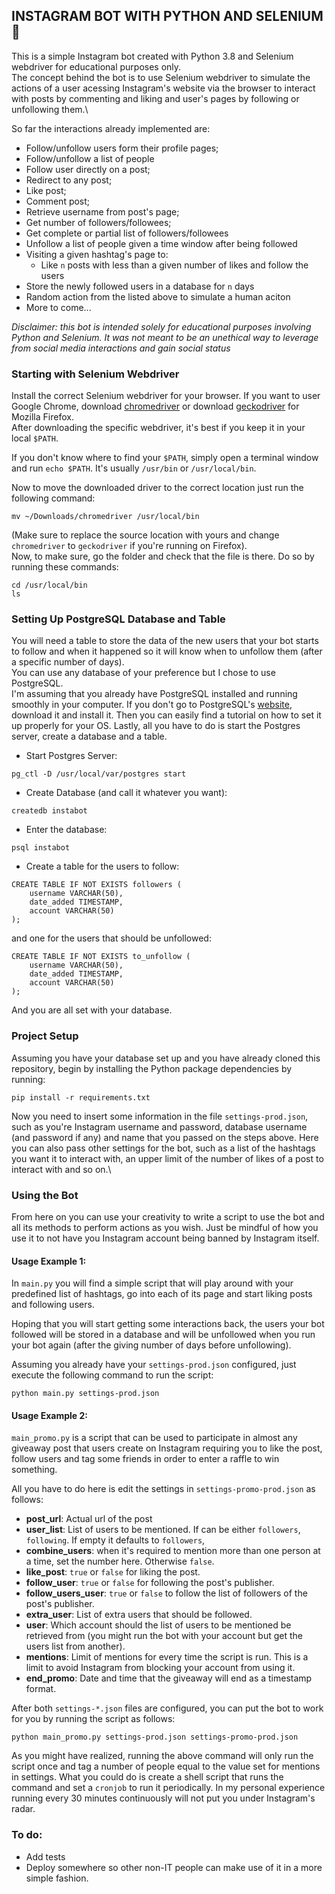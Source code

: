 ## INSTAGRAM BOT WITH PYTHON AND SELENIUM 🤖

This is a simple Instagram bot created with Python 3.8 and Selenium webdriver for educational purposes only.\
The concept behind the bot is to use Selenium webdriver to simulate the actions of a user acessing Instagram's website via the browser to interact with posts by commenting and liking and user's pages by following or unfollowing them.\

So far the interactions already implemented are:
* Follow/unfollow users form their profile pages;
* Follow/unfollow a list of people
* Follow user directly on a post;
* Redirect to any post;
* Like post;
* Comment post;
* Retrieve username from post's page;
* Get number of followers/followees;
* Get complete or partial list of followers/followees
* Unfollow a list of people given a time window after being followed
* Visiting a given hashtag's page to:
  * Like `n` posts with less than a given number of likes and follow the users
* Store the newly followed users in a database for `n` days
* Random action from the listed above to simulate a human aciton
* More to come...

*Disclaimer: this bot is intended solely for educational purposes involving Python and Selenium. It was not meant to be an unethical way to leverage from social media interactions and gain social status*

### Starting with Selenium Webdriver

Install the correct Selenium webdriver for your browser. If you want to user Google Chrome, download [chromedriver](https://chromedriver.chromium.org/downloads) or download [geckodriver](https://github.com/mozilla/geckodriver/releases) for Mozilla Firefox.\
After downloading the specific webdriver, it's best if you keep it in your local `$PATH`.

If you don't know where to find your `$PATH`, simply open a terminal window and run `echo $PATH`. It's usually `/usr/bin` or `/usr/local/bin`.

Now to move the downloaded driver to the correct location just run the following command:
```
mv ~/Downloads/chromedriver /usr/local/bin
```
(Make sure to replace the source location with yours and change `chromedriver` to `geckodriver` if you're running on Firefox).\
Now, to make sure, go the folder and check that the file is there. Do so by running these commands:
```
cd /usr/local/bin
ls
```
### Setting Up PostgreSQL Database and Table

You will need a table to store the data of the new users that your bot starts to follow and when it happened so it will know when to unfollow them (after a specific number of days).\
You can use any database of your preference but I chose to use PostgreSQL.\
I'm assuming that you already have PostgreSQL installed and running smoothly in your computer. If you don't go to PostgreSQL's [ website](https://www.postgresql.org/download/), download it and install it. Then you can easily find a tutorial on how to set it up properly for your OS.
Lastly, all you have to do is start the Postgres server, create a database and a table.
* Start Postgres Server:
```shell
pg_ctl -D /usr/local/var/postgres start
```
* Create Database (and call it whatever you want):
```shell
createdb instabot
```
* Enter the database:
```shell
psql instabot
```
* Create a table for the users to follow:
```shell
CREATE TABLE IF NOT EXISTS followers (
    username VARCHAR(50),
    date_added TIMESTAMP,
    account VARCHAR(50)
);
```
and one for the users that should be unfollowed:
```shell
CREATE TABLE IF NOT EXISTS to_unfollow (
    username VARCHAR(50),
    date_added TIMESTAMP,
    account VARCHAR(50)
);
```
And you are all set with your database.

### Project Setup

Assuming you have your database set up and you have already cloned this repository, begin by installing the Python package dependencies by running:
```shell
pip install -r requirements.txt
```
Now you need to insert some information in the file `settings-prod.json`, such as you're Instagram username and password, database username (and password if any) and name that you passed on the steps above.
Here you can also pass other settings for the bot, such as a list of the hashtags you want it to interact with, an upper limit of the number of likes of a post to interact with and so on.\

### Using the Bot

From here on you can use your creativity to write a script to use the bot and all its methods to perform actions as you wish. Just be mindful of how you use it to not have you Instagram account being banned by Instagram itself.

#### Usage Example 1:

In `main.py` you will find a simple script that will play around with your predefined list of hashtags, go into each of its page and start liking posts and following users.

Hoping that you will start getting some interactions back, the users your bot followed will be stored in a database and will be unfollowed when you run your bot again (after the giving number of days before unfollowing).

Assuming you already have your `settings-prod.json` configured, just execute the following command to run the script:
```shell
python main.py settings-prod.json
```

#### Usage Example 2:

`main_promo.py` is a script that can be used to participate in almost any giveaway post that users create on Instagram requiring you to like the post, follow users and tag some friends in order to enter a raffle to win something.

All you have to do here is edit the settings in `settings-promo-prod.json` as follows:
* **post_url**: Actual url of the post
* **user_list**: List of users to be mentioned. If can be either `followers`, `following`. If empty it defaults to `followers`,
* **combine_users**: when it's required to mention more than one person at a time, set the number here. Otherwise `false`.
* **like_post**: `true` or `false` for liking the post.
* **follow_user**: `true` or `false` for following the post's publisher.
* **follow_users_user**: `true` or `false` to follow the list of followers of the post's publisher.
* **extra_user**: List of extra users that should be followed.
* **user**: Which account should the list of users to be mentioned be retrieved from (you might run the bot with your account but get the users list from another).
* **mentions**: Limit of mentions for every time the script is run. This is a limit to avoid Instagram from blocking your account from using it.
* **end_promo**: Date and time that the giveaway will end as a timestamp format.

After both `settings-*.json` files are configured, you can put the bot to work for you by running the script as follows:
```shell
python main_promo.py settings-prod.json settings-promo-prod.json
```

As you might have realized, running the above command will only run the script once and tag a number of people equal to the value set for mentions in settings. What you could do is create a shell script that runs the command and set a `cronjob` to run it periodically. In my personal experience running every 30 minutes continuously will not put you under Instagram's radar.


### To do:

- Add tests
- Deploy somewhere so other non-IT people can make use of it in a more simple fashion.